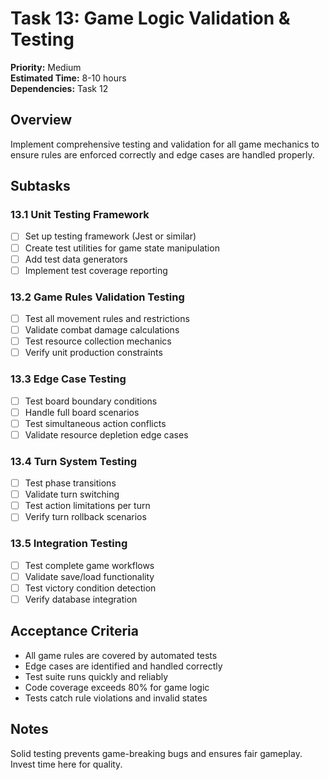 # Task 13: Game Logic Validation & Testing

**Priority:** Medium  
**Estimated Time:** 8-10 hours  
**Dependencies:** Task 12

## Overview

Implement comprehensive testing and validation for all game mechanics to ensure rules are enforced correctly and edge cases are handled properly.

## Subtasks

### 13.1 Unit Testing Framework

- [ ] Set up testing framework (Jest or similar)
- [ ] Create test utilities for game state manipulation
- [ ] Add test data generators
- [ ] Implement test coverage reporting

### 13.2 Game Rules Validation Testing

- [ ] Test all movement rules and restrictions
- [ ] Validate combat damage calculations
- [ ] Test resource collection mechanics
- [ ] Verify unit production constraints

### 13.3 Edge Case Testing

- [ ] Test board boundary conditions
- [ ] Handle full board scenarios
- [ ] Test simultaneous action conflicts
- [ ] Validate resource depletion edge cases

### 13.4 Turn System Testing

- [ ] Test phase transitions
- [ ] Validate turn switching
- [ ] Test action limitations per turn
- [ ] Verify turn rollback scenarios

### 13.5 Integration Testing

- [ ] Test complete game workflows
- [ ] Validate save/load functionality
- [ ] Test victory condition detection
- [ ] Verify database integration

## Acceptance Criteria

- All game rules are covered by automated tests
- Edge cases are identified and handled correctly
- Test suite runs quickly and reliably
- Code coverage exceeds 80% for game logic
- Tests catch rule violations and invalid states

## Notes

Solid testing prevents game-breaking bugs and ensures fair gameplay. Invest time here for quality.
